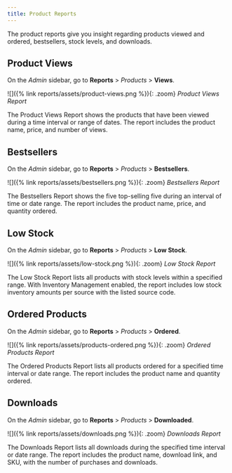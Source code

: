 ```yaml
---
title: Product Reports
---
```


The product reports give you insight regarding products viewed and ordered, bestsellers, stock levels, and downloads.

## Product Views

On the _Admin_ sidebar, go to **Reports** > _Products_ > **Views**.

![]({% link reports/assets/product-views.png %}){: .zoom}
*Product Views Report*

The Product Views Report shows the products that have been viewed during a time interval or range of dates. The report includes the product name, price, and number of views.

## Bestsellers

On the _Admin_ sidebar, go to **Reports** > _Products_ > **Bestsellers**.

![]({% link reports/assets/bestsellers.png %}){: .zoom}
*Bestsellers Report*

The Bestsellers Report shows the five top-selling five during an interval of time or date range. The report includes the product name, price, and quantity ordered.

## Low Stock

On the _Admin_ sidebar, go to **Reports** > _Products_ > **Low Stock**.

![]({% link reports/assets/low-stock.png %}){: .zoom}
*Low Stock Report*

The Low Stock Report lists all products with stock levels within a specified range. With Inventory Management enabled, the report includes low stock inventory amounts per source with the listed source code.

## Ordered Products

On the _Admin_ sidebar, go to **Reports** > _Products_ > **Ordered**.

![]({% link reports/assets/products-ordered.png %}){: .zoom}
*Ordered Products Report*

The Ordered Products Report lists all products ordered for a specified time interval or date range. The report includes the product name and quantity ordered.

## Downloads

On the _Admin_ sidebar, go to **Reports** > _Products_ > **Downloaded**.

![]({% link reports/assets/downloads.png %}){: .zoom}
*Downloads Report*

The Downloads Report lists all downloads during the specified time interval or date range. The report includes the product name, download link, and SKU, with the number of purchases and downloads.
